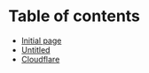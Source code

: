 # Table of contents

* [Initial page](README.md)
* [Untitled](untitled.md)
* [Cloudflare](https://www.cloudflare.com/)

